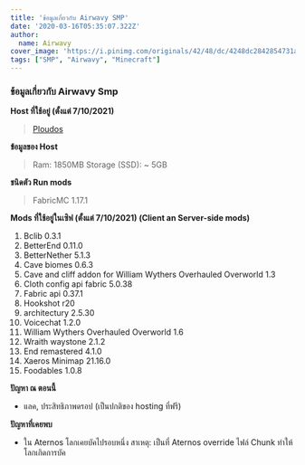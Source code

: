 ```yaml
---
title: 'ข้อมูลเกี่ยวกับ Airwavy SMP'
date: '2020-03-16T05:35:07.322Z'
author:
  name: Airwavy
cover_image: 'https://i.pinimg.com/originals/42/48/dc/4248dc2842854731abc80bee7ecb1346.png'
tags: ["SMP", "Airwavy", "Minecraft"]
---
```


### ข้อมูลเกี่ยวกับ Airwavy Smp
**Host ที่ใช้อยู่ (ตั้งแต่ 7/10/2021)** 
> [Ploudos](https://ploudos.com/)

**ข้อมูลของ Host**
> Ram: 1850MB
> Storage (SSD): ~ 5GB

**ชนิดตัว Run mods**
> FabricMC 1.17.1

**Mods ที่ใช้อยู่ในเซิฟ (ตั้งแต่ 7/10/2021) (Client an Server-side mods)**
1. Bclib 0.3.1
2. BetterEnd 0.11.0
3. BetterNether 5.1.3
4. Cave biomes 0.6.3
5. Cave and cliff addon for William Wythers Overhauled Overworld 1.3
6. Cloth config api fabric 5.0.38
7. Fabric api 0.37.1
8. Hookshot r20
9. architectury 2.5.30
10. Voicechat 1.2.0
11. William Wythers Overhauled Overworld 1.6
12. Wraith waystone 2.1.2
13. End remastered 4.1.0
14. Xaeros Minimap 21.16.0
15. Foodables 1.0.8

**ปัญหา ณ ตอนนี้**
* แลค, ประสิทธิภาพดรอป (เป็นปกติของ hosting ที่ฟรี)

**ปัญหาที่เคยพบ**
* ใน Aternos โลกเคยบัคไปรอบหนึ่ง สาเหตุ: เป็นที่ Aternos override ไฟล์ Chunk ทำให้โลกเกิดการบัค
